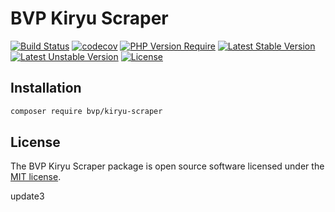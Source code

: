 # BVP Kiryu Scraper

[![Build Status](https://github.com/shimomo/bvp-kiryu-scraper/workflows/Tests/badge.svg)](https://github.com/shimomo/bvp-kiryu-scraper/actions?query=workflow%3Atests)
[![codecov](https://codecov.io/gh/shimomo/bvp-kiryu-scraper/graph/badge.svg?token=e9J3e7EDO4)](https://codecov.io/gh/shimomo/bvp-kiryu-scraper)
[![PHP Version Require](http://poser.pugx.org/bvp/kiryu-scraper/require/php)](https://packagist.org/packages/bvp/kiryu-scraper)
[![Latest Stable Version](https://poser.pugx.org/bvp/kiryu-scraper/v/stable)](https://packagist.org/packages/bvp/kiryu-scraper)
[![Latest Unstable Version](https://poser.pugx.org/bvp/kiryu-scraper/v/unstable)](https://packagist.org/packages/bvp/kiryu-scraper)
[![License](https://poser.pugx.org/bvp/kiryu-scraper/license)](https://packagist.org/packages/bvp/kiryu-scraper)

## Installation
```bash
composer require bvp/kiryu-scraper
```

## License
The BVP Kiryu Scraper package is open source software licensed under the [MIT license](LICENSE).

update3
